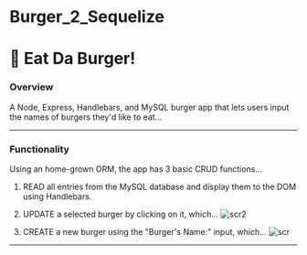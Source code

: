 # Burger_2_Sequelize

# :hamburger: Eat Da Burger!

### Overview
A Node, Express, Handlebars, and MySQL burger app that lets users input the names of burgers they'd like to eat... 

---

### Functionality
Using an home-grown ORM, the app has 3 basic CRUD functions...
  1. READ all entries from the MySQL database and display them to the DOM using Handlebars.
  2. UPDATE a selected burger by clicking on it, which...
  ![scr2](https://user-images.githubusercontent.com/48258341/57492337-737cec00-728e-11e9-825c-0ba0338ce48c.jpg)

  3. CREATE a new burger using the "Burger's Name:" input, which...
    ![scr](https://user-images.githubusercontent.com/48258341/57492426-c0f95900-728e-11e9-9811-133efbb56924.jpg)

---

